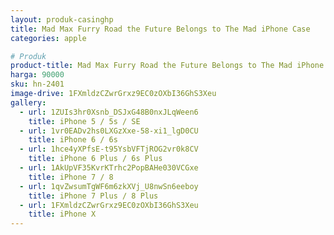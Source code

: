 ```yaml
---
layout: produk-casinghp
title: Mad Max Furry Road the Future Belongs to The Mad iPhone Case
categories: apple

# Produk
product-title: Mad Max Furry Road the Future Belongs to The Mad iPhone Case
harga: 90000
sku: hn-2401
image-drive: 1FXmldzCZwrGrxz9EC0zOXbI36GhS3Xeu
gallery:
  - url: 1ZUIs3hr0Xsnb_DSJxG48B0nxJLqWeen6
    title: iPhone 5 / 5s / SE
  - url: 1vr0EADv2hs0LXGzXxe-58-xi1_lgD0CU
    title: iPhone 6 / 6s
  - url: 1hce4yXPfsE-t95YsbVFTjROG2vr0k8CV
    title: iPhone 6 Plus / 6s Plus
  - url: 1AkUpVF35KvrKTrhc2PopBAHe030VCGxe
    title: iPhone 7 / 8
  - url: 1qvZwsumTgWF6m6zkXVj_U8nwSn6eeboy
    title: iPhone 7 Plus / 8 Plus
  - url: 1FXmldzCZwrGrxz9EC0zOXbI36GhS3Xeu
    title: iPhone X
---
```

